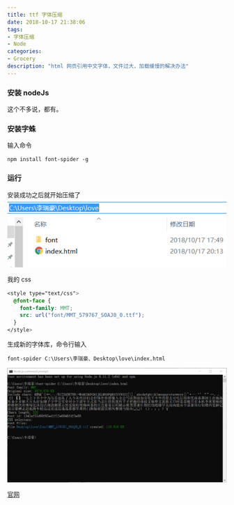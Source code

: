 ```yaml
---
title: ttf 字体压缩
date: 2018-10-17 21:38:06
tags:
- 字体压缩
- Node
categories:
- Grocery
description: "html 网页引用中文字体，文件过大，加载缓慢的解决办法"
---
```

### 安装 nodeJs
这个不多说，都有。
### 安装字蛛
输入命令
```
npm install font-spider -g
```
### 运行
安装成功之后就开始压缩了
![文件结构](images/menu.png)

我的 css
```css
<style type="text/css">
  @font-face {
    font-family: MMT;
    src: url("font/MMT_579767_SOAJ0_0.ttf");
  }
</style>
```
生成新的字体库，命令行输入
```
font-spider C:\Users\李瑞豪、Desktop\love\index.html
```
![执行结果](images/jieguo.png)

[官网](http://font-spider.org)